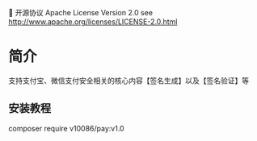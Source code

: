📃 开源协议 Apache License Version 2.0 see http://www.apache.org/licenses/LICENSE-2.0.html
# 简介

支持支付宝、微信支付安全相关的核心内容【签名生成】以及【签名验证】等


安装教程
--------------------------------------------------------------------------

composer require v10086/pay:v1.0

